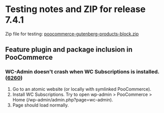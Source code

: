 # Testing notes and ZIP for release 7.4.1

Zip file for testing: [poocommerce-gutenberg-products-block.zip](https://github.com/poocommerce/poocommerce-gutenberg-products-block/files/8482828/poocommerce-gutenberg-products-block.zip)

## Feature plugin and package inclusion in PooCommerce

### WC-Admin doesn't crash when WC Subscriptions is installed. ([6260](https://github.com/poocommerce/poocommerce-gutenberg-products-block/pull/6260))

1. Go to an atomic website (or locally with symlinked PooCommerce).
2. Install WC Subscriptions.
   Try to open wp-admin > PooCommerce > Home (/wp-admin/admin.php?page=wc-admin).
3. Page should load normally.
